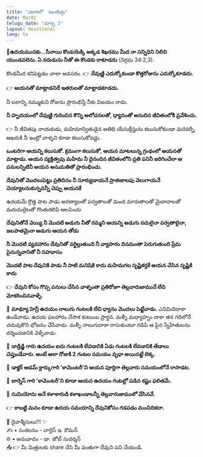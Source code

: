 ```yaml
---
title: "ఎడారిలో  సెలయేర్లు"
date: Mar02
telugu_date: "మార్చి 2"
layout: devotional
lang: te
---
```


**📖ఉదయమునకు...సీనాయి కొండయెక్కి అక్కడ శిఖరము మీద నా సన్నిధిని నిలిచి యుండవలెను. ఏ నరుడును నీతో ఈ కొండకు రాకూడదు**
 (నిర్గమ 34:2,3).

కొండమీద కనిపెట్టడం చాలా అవసరం. 
👉 **దేవుణ్ణి ఎదుర్కోకుండా కొత్తరోజును ఎదుర్కోకూడదు.**

👉 **ఆయనతో మాట్లాడనిదే ఇతరులతో మాట్లాడకూడదు.** 

నీ బలాన్ని నమ్ముకుని రోజును ప్రారంభిస్తే నీకు విజయం రాదు. 

**నీ హృదయంలో దేవుణ్ణి గురించిన కొన్ని ఆలోచనలతో, ధ్యానంతో అనుదిన జీవితంలోకి ప్రవేశించు.**

👉 నీ జీవితపు నాయకుడు, మహిమాన్వితుడైన అతిథి యేసుక్రీస్తును కలుసుకోకుండా మరెవర్నీ, ఆఖరుకి నీ ఇంట్లో వాళ్ళని కూడా కలుసుకోవద్దు.

**ఒంటరిగా ఆయన్ని కలుసుకో. క్రమంగా కలుసుకో, ఆయన మాటలున్న గ్రంథంలో ఆయనతో మాట్లాడు. ఆయన వ్యక్తిత్వపు మహిమ నీ దైనందిన జీవితంలోని ప్రతి పనినీ జరిగించేలా ఆ పనులన్నిటినీ ఆయన అనుమతితో ప్రారంభించు.**

**దేవునితో మొదలుపెట్టు ప్రతిదినం నీ సూర్యుడాయనే ప్రాతఃకాలపు వెలుగాయనే చెయ్యాలనుకున్నవన్నీ చెప్పు ఆయనకే**

ఉదయమే క్రొత్త పాట పాడు అరణ్యాలతో పర్వతాలతో మంద మారుతాలతో మైదానాలతో మరుమల్లెలతో గొంతుకలిపి ఆలపించు

**దేవునితోనే వెయ్యి నీ మొదటి అడుగు నీతో రమ్మని ఆయన్ని అడుగు నదులైనా పర్వతాలైనా, జలపాతమైనా అడుగు ఆయన తోడు**

**నీ మొదటి వ్యవహారం దేవునితో వర్థిల్లుతుంది నీ వ్యాపారం దినమంతా పెరుగుతుంది ప్రేమ పైనున్నవానితో నీ సహవాసం**

**మొదటి పాట దేవునికి పాడు నీ సాటి మనిషికి కాదు మహిమగల సృష్టికర్తకే ఆయన చేసిన సృష్టికి కాదు**

👉 **దేవుని కోసం గొప్ప పనులు చేసిన వాళ్ళంతా ప్రతిరోజూ తెల్లవారుజామునే లేచి మోకరించినవాళ్ళే.**

🔺 **మాథ్యూ హెన్రీ ఉదయం నాలుగు గంటలకి లేచి ధ్యానం మొదలు పెట్టేవాడు.**
 ఎనిమిదిదాకా ఉండేవాడు. ఉదయ ఫలహారం చేసాక కుటుంబ ప్రార్థన. మళ్ళీ మధ్యాహ్నం దాకా తన గదిలోనే చదువుకొని భోజనం చేసేవాడు. మళ్ళీ నాలుగుదాకా రాసుకుంటూ గడిపి ఆ పైన స్నేహితులను దర్శించడానికి వెళ్ళేవాడు.

🔺 **డాడ్రిడ్జి గారు ఉదయం ఐదు గంటలకి లేవడానికి ఏడు గంటలకి లేవడానికి తేడాలు చెప్తుండేవారు. అంటే అలా రోజుకి 2 గంటల సమయం వృధా అయినట్టే లెక్క.**

🔺 **డాక్టర్ ఆడమ్ క్లార్కుగారి 'కామెంటరీ'ని ఆయన పూర్తిగా తెల్లవారు సమయంలోనే రాసాడట.**

🔺 **బార్నెస్ గారి 'కామెంటరీ'ని కూడా ఆయన ఉదయం గంటల్లో పడిన కష్టం ఫలితమే.**

🔺 **సుమియోను అనే కళాకారుడి కళాఖండాలన్నీ తెల్లవారుజాములో వేసినవే.**

👉 **కాబట్టి మనం కూడా ఉదయ సమయాన్ని దేవునికోసం గడపడం మంచిదికదా.**

<div class="blessing">🙏 <span class="bless-text">దైవాశ్శీసులు!!!</span> ✨</div>

<div class="credit">✍️ <span class="credit-text">▪ సంకలనం - చార్లెస్ ఇ. కౌమన్</span></div>
<div class="credit">🌐 <span class="credit-text">▪ అనువాదం - డా. జోబ్ సుదర్శన్</span></div>


<div class="share">📤 👉 <span class="share-text">మీ మిత్రులకు share చేసి మీ వంతుగా దేవుని పని చేయండి.</span></div>
